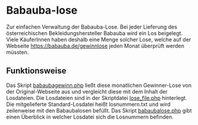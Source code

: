 # Babauba-lose
Zur einfachen Verwaltung der Babauba-Lose. Bei jeder Lieferung des österreichischen Bekleidungshersteller Babauba wird ein Los beigelegt. Viele KäuferInnen haben deshalb eine Menge solcher Lose, welche auf der Webseite https://babauba.de/gewinnlose jeden Monat überprüft werden müssten. 

## Funktionsweise
Das Skript [babaubagewinn.php](./babaubagewinn.php) ließt diese monatlichen Gewinner-Lose von der Original-Webseite aus und vergleicht diese mit dem Inhalt der Losdateien. Die Losdateien sind in der Skriptdatei [lose_file.php](./lose_file.php) hinterlegt. Die mitgelieferte Standard-Losdatei heißt losnummern.txt und wird zeilenweise mit den Babaubalosen befüllt. Das Skript [babaubalose.php](./babaubalose.php) gibt einen Überblick in welcher Losdatei sich die Losnummern befinden. 
